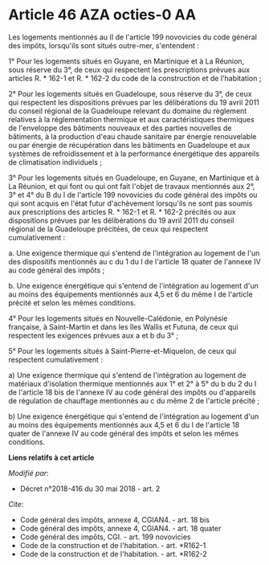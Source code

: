 # Article 46 AZA octies-0 AA

Les logements mentionnés au II de l'article 199 novovicies du code général des impôts, lorsqu'ils sont situés outre-mer,
s'entendent :

1° Pour les logements situés en Guyane, en Martinique et à La Réunion, sous réserve du 3°, de ceux qui respectent les
prescriptions prévues aux articles R. * 162-1 et R. * 162-2 du code de la construction et de l'habitation ;

2° Pour les logements situés en Guadeloupe, sous réserve du 3°, de ceux qui respectent les dispositions prévues par les
délibérations du 19 avril 2011 du conseil régional de la Guadeloupe relevant du domaine du règlement relatives à la
réglementation thermique et aux caractéristiques thermiques de l'enveloppe des bâtiments nouveaux et des parties nouvelles de
bâtiments, à la production d'eau chaude sanitaire par énergie renouvelable ou par énergie de récupération dans les bâtiments
en Guadeloupe et aux systèmes de refroidissement et à la performance énergétique des appareils de climatisation individuels ;

3° Pour les logements situés en Guadeloupe, en Guyane, en Martinique et à La Réunion, et qui font ou qui ont fait l'objet de
travaux mentionnés aux 2°, 3° et 4° du B du I de l'article 199 novovicies du code général des impôts ou qui sont acquis en
l'état futur d'achèvement lorsqu'ils ne sont pas soumis aux prescriptions des articles R. * 162-1 et R. * 162-2 précités ou
aux dispositions prévues par les délibérations du 19 avril 2011 du conseil régional de la Guadeloupe précitées, de ceux qui
respectent cumulativement :

a. Une exigence thermique qui s'entend de l'intégration au logement de l'un des dispositifs mentionnés au c du 1 du I de
l'article 18 quater de l'annexe IV au code général des impôts ;

b. Une exigence énergétique qui s'entend de l'intégration au logement d'un au moins des équipements mentionnés aux 4,5 et 6
du même I de l'article précité et selon les mêmes conditions.

4° Pour les logements situés en Nouvelle-Calédonie, en Polynésie française, à Saint-Martin et dans les îles Wallis et Futuna,
de ceux qui respectent les exigences prévues aux a et b du 3° ;

5° Pour les logements situés à Saint-Pierre-et-Miquelon, de ceux qui respectent cumulativement :

a) Une exigence thermique qui s'entend de l'intégration au logement de matériaux d'isolation thermique mentionnés aux 1° et
2° à 5° du b du 2 du I de l'article 18 bis de l'annexe IV au code général des impôts ou d'appareils de régulation de
chauffage mentionnés au c du même 2 de l'article précité ;

b) Une exigence énergétique qui s'entend de l'intégration au logement d'un au moins des équipements mentionnés aux 4,5 et 6
du I de l'article 18 quater de l'annexe IV au code général des impôts et selon les mêmes conditions.

**Liens relatifs à cet article**

_Modifié par_:

  - Décret n°2018-416 du 30 mai 2018 - art. 2

_Cite_:

  - Code général des impôts, annexe 4, CGIAN4. - art. 18 bis
  - Code général des impôts, annexe 4, CGIAN4. - art. 18 quater
  - Code général des impôts, CGI. - art. 199 novovicies
  - Code de la construction et de l'habitation. - art. *R162-1
  - Code de la construction et de l'habitation. - art. *R162-2
